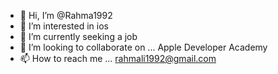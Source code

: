 - 👋 Hi, I’m @Rahma1992
- 👀 I’m interested in ios
- 🌱 I’m currently seeking a job 
- 💞️ I’m looking to collaborate on ... Apple Developer Academy
- 📫 How to reach me ... rahmali1992@gmail.com

<!---
Rahma1992/Rahma1992 is a ✨ special ✨ repository because its `README.md` (this file) appears on your GitHub profile.
You can click the Preview link to take a look at your changes.
--->
